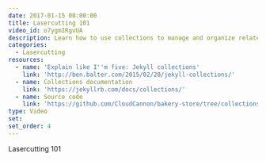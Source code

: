 ```yaml
---
date: 2017-01-15 00:00:00
title: Lasercutting 101
video_id: o7ygmIRgvUA
description: Learn how to use collections to manage and organize related content
categories:
  - Lasercutting
resources:
  - name: 'Explain like I''m five: Jekyll collections'
    link: 'http://ben.balter.com/2015/02/20/jekyll-collections/'
  - name: Collections documentation
    link: 'https://jekyllrb.com/docs/collections/'
  - name: Source code
    link: 'https://github.com/CloudCannon/bakery-store/tree/collections'
type: Video
set:
set_order: 4
---
```


Lasercutting 101